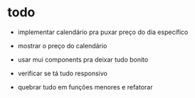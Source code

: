 # todo 

* implementar calendário pra puxar preço do dia específico
* mostrar o preço do calendário

* usar mui components pra deixar tudo bonito
* verificar se tá tudo responsivo
* quebrar tudo em funções menores e refatorar